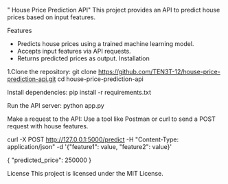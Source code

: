 " House Price Prediction API" 
This project provides an API to predict house prices based on input features.

 Features
- Predicts house prices using a trained machine learning model.
- Accepts input features via API requests.
- Returns predicted prices as output.
 Installation

1.Clone the repository:
git clone https://github.com/TEN3T-12/house-price-prediction-api.git
cd house-price-prediction-api

Install dependencies:
pip install -r requirements.txt


Run the API server:
python app.py

Make a request to the API: Use a tool like Postman or curl to send a POST request with house features.

curl -X POST http://127.0.0.1:5000/predict -H "Content-Type: application/json" -d '{"feature1": value, "feature2": value}'

{
  "predicted_price": 250000
}


License
This project is licensed under the MIT License.



